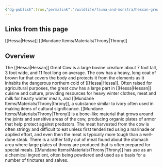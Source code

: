 ```yaml
---
{"dg-publish":true,"permalink":"/wildlife/fauna-and-monstra/hessan-great-cow/"}
---
```


## Links from this page
[[Hessa\|Hessa]]
[[Mundane Items/Materials/Throny\|Throny]]
## Overview
The [[Hessa\|Hessan]] Great Cow is a large bovine creature about 7 foot tall, 3 foot wide, and 11 foot long on average. The cow has a heavy, long coat of brown fur that covers the body and protects it from the elements as it inhabits the dangerous northern cold of [[Hessa\|Hessa]]. Often raised for agricultural purposes, the great cow has a large part in [[Hessa\|Hessan]] cuisine and culture, providing resources for heavy winter clothes, meat and milk for hearty winter meals, and [[Mundane Items/Materials/Throny\|throny]], a substance similar to ivory often used in making items of cultural significance. [[Mundane Items/Materials/Throny\|Throny]] is a bone-like material that grows around the joints and sensitive areas of the cow, producing organic plates of armor that help protect against predators. The meat harvested from the cow is often stringy and difficult to eat unless first tenderized using a marinade or applied effort, and even then the meat is typically more tough than a well-done steak. There is a rather fatty cut of meat found about the stomach area where large plates of throny are produced that is often prepared for special meals. [[Mundane Items/Materials/Throny\|Throny]] has use as an alchemical ingredient, often being powdered and used as a basis for a number of tinctures and salves.
